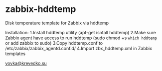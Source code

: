 # zabbix-hddtemp
Disk temperature template for Zabbix via hddtemp

Installation:
1.Install hddtemp utility (apt-get isntall hddtemp)
2.Make sure Zabbix agent have access to run hddtemp (sudo chmod +s `which hddtemp` or add zabbix to sudo)
3.Copy hddtemp.conf to /etc/zabbix/zabbix_agentd.conf.d/
4.Import zbx_hddtemp.xml in Zabbix templates 

vovka@krevedko.su
